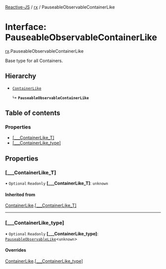 [Reactive-JS](../README.md) / [rx](../modules/rx.md) / PauseableObservableContainerLike

# Interface: PauseableObservableContainerLike

[rx](../modules/rx.md).PauseableObservableContainerLike

Base type for all Containers.

## Hierarchy

- [`ContainerLike`](containers.ContainerLike.md)

  ↳ **`PauseableObservableContainerLike`**

## Table of contents

### Properties

- [[\_\_\_ContainerLike\_T]](rx.PauseableObservableContainerLike.md#[___containerlike_t])
- [[\_\_\_ContainerLike\_type]](rx.PauseableObservableContainerLike.md#[___containerlike_type])

## Properties

### [\_\_\_ContainerLike\_T]

• `Optional` `Readonly` **[\_\_\_ContainerLike\_T]**: `unknown`

#### Inherited from

[ContainerLike](containers.ContainerLike.md).[[___ContainerLike_T]](containers.ContainerLike.md#[___containerlike_t])

___

### [\_\_\_ContainerLike\_type]

• `Optional` `Readonly` **[\_\_\_ContainerLike\_type]**: [`PauseableObservableLike`](rx.PauseableObservableLike.md)<`unknown`\>

#### Overrides

[ContainerLike](containers.ContainerLike.md).[[___ContainerLike_type]](containers.ContainerLike.md#[___containerlike_type])
